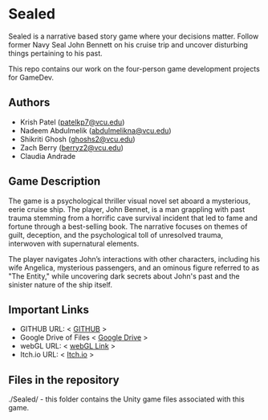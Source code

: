 # Sealed

Sealed is a narrative based story game where your decisions matter. Follow former Navy Seal John Bennett on his cruise trip and uncover disturbing things pertaining to his past. 

This repo contains our work on the four-person game development projects for GameDev.

## Authors

- Krish Patel (patelkp7@vcu.edu)
- Nadeem Abdulmelik (abdulmelikna@vcu.edu)
- Shikriti Ghosh (ghoshs2@vcu.edu)
- Zach Berry (berryz2@vcu.edu)
- Claudia Andrade

## Game Description

The game is a psychological thriller visual novel set aboard a mysterious, eerie cruise ship. The player, John Bennet, is a man grappling with past trauma stemming from a horrific cave survival incident that led to fame and fortune through a best-selling book. The narrative focuses on themes of guilt, deception, and the psychological toll of unresolved trauma, interwoven with supernatural elements.

The player navigates John’s interactions with other characters, including his wife Angelica, mysterious passengers, and an ominous figure referred to as "The Entity," while uncovering dark secrets about John's past and the sinister nature of the ship itself.

## Important Links

- GITHUB URL: < [GITHUB](https://github.com/cmsc-vcu/gamedev-fa2024-final-papasgameria/tree/main) >
- Google Drive of Files < [Google Drive](https://drive.google.com/drive/folders/18gZstaUBFr4F1W5EDd_tjAz3YEYb6V3f) >
- webGL URL: < [webGL Link](https://play.unity.com/en/games/48e2409c-ee03-405a-9e7c-fd8e1b35d03d/final-project) >
- Itch.io URL: < [Itch.io](https://kriishpatell.itch.io/sealed) >

## Files in the repository

./Sealed/ - this folder contains the Unity game files associated with this game.
